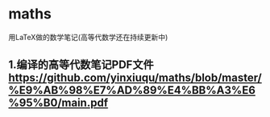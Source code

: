# maths
用LaTeX做的数学笔记(高等代数学还在持续更新中)

## 1.编译的高等代数笔记PDF文件 https://github.com/yinxiuqu/maths/blob/master/%E9%AB%98%E7%AD%89%E4%BB%A3%E6%95%B0/main.pdf
